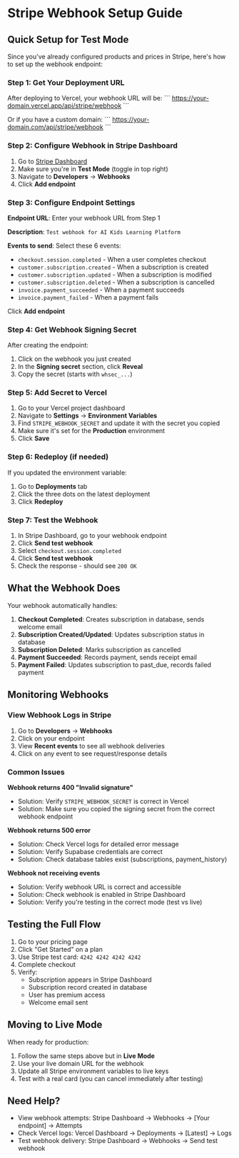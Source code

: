 # Stripe Webhook Setup Guide

## Quick Setup for Test Mode

Since you've already configured products and prices in Stripe, here's how to set up the webhook endpoint:

### Step 1: Get Your Deployment URL

After deploying to Vercel, your webhook URL will be:
\`\`\`
https://your-domain.vercel.app/api/stripe/webhook
\`\`\`

Or if you have a custom domain:
\`\`\`
https://your-domain.com/api/stripe/webhook
\`\`\`

### Step 2: Configure Webhook in Stripe Dashboard

1. Go to [Stripe Dashboard](https://dashboard.stripe.com)
2. Make sure you're in **Test Mode** (toggle in top right)
3. Navigate to **Developers** → **Webhooks**
4. Click **Add endpoint**

### Step 3: Configure Endpoint Settings

**Endpoint URL**: Enter your webhook URL from Step 1

**Description**: `Test webhook for AI Kids Learning Platform`

**Events to send**: Select these 6 events:
- `checkout.session.completed` - When a user completes checkout
- `customer.subscription.created` - When a subscription is created
- `customer.subscription.updated` - When a subscription is modified
- `customer.subscription.deleted` - When a subscription is cancelled
- `invoice.payment_succeeded` - When a payment succeeds
- `invoice.payment_failed` - When a payment fails

Click **Add endpoint**

### Step 4: Get Webhook Signing Secret

After creating the endpoint:
1. Click on the webhook you just created
2. In the **Signing secret** section, click **Reveal**
3. Copy the secret (starts with `whsec_...`)

### Step 5: Add Secret to Vercel

1. Go to your Vercel project dashboard
2. Navigate to **Settings** → **Environment Variables**
3. Find `STRIPE_WEBHOOK_SECRET` and update it with the secret you copied
4. Make sure it's set for the **Production** environment
5. Click **Save**

### Step 6: Redeploy (if needed)

If you updated the environment variable:
1. Go to **Deployments** tab
2. Click the three dots on the latest deployment
3. Click **Redeploy**

### Step 7: Test the Webhook

1. In Stripe Dashboard, go to your webhook endpoint
2. Click **Send test webhook**
3. Select `checkout.session.completed`
4. Click **Send test webhook**
5. Check the response - should see `200 OK`

## What the Webhook Does

Your webhook automatically handles:

1. **Checkout Completed**: Creates subscription in database, sends welcome email
2. **Subscription Created/Updated**: Updates subscription status in database
3. **Subscription Deleted**: Marks subscription as cancelled
4. **Payment Succeeded**: Records payment, sends receipt email
5. **Payment Failed**: Updates subscription to past_due, records failed payment

## Monitoring Webhooks

### View Webhook Logs in Stripe
1. Go to **Developers** → **Webhooks**
2. Click on your endpoint
3. View **Recent events** to see all webhook deliveries
4. Click on any event to see request/response details

### Common Issues

**Webhook returns 400 "Invalid signature"**
- Solution: Verify `STRIPE_WEBHOOK_SECRET` is correct in Vercel
- Solution: Make sure you copied the signing secret from the correct webhook endpoint

**Webhook returns 500 error**
- Solution: Check Vercel logs for detailed error message
- Solution: Verify Supabase credentials are correct
- Solution: Check database tables exist (subscriptions, payment_history)

**Webhook not receiving events**
- Solution: Verify webhook URL is correct and accessible
- Solution: Check webhook is enabled in Stripe Dashboard
- Solution: Verify you're testing in the correct mode (test vs live)

## Testing the Full Flow

1. Go to your pricing page
2. Click "Get Started" on a plan
3. Use Stripe test card: `4242 4242 4242 4242`
4. Complete checkout
5. Verify:
   - Subscription appears in Stripe Dashboard
   - Subscription record created in database
   - User has premium access
   - Welcome email sent

## Moving to Live Mode

When ready for production:
1. Follow the same steps above but in **Live Mode**
2. Use your live domain URL for the webhook
3. Update all Stripe environment variables to live keys
4. Test with a real card (you can cancel immediately after testing)

## Need Help?

- View webhook attempts: Stripe Dashboard → Webhooks → [Your endpoint] → Attempts
- Check Vercel logs: Vercel Dashboard → Deployments → [Latest] → Logs
- Test webhook delivery: Stripe Dashboard → Webhooks → Send test webhook
